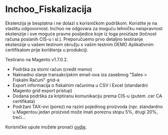 Inchoo_Fiskalizacija
====================

Ekstenzija je besplatna i ne dolazi s korisničkom podrškom. Koristite je na vlastitu odgovornost. Inchoo ne odgovara za moguću tehničku neispravnost ekstenzije i sve moguće pravne posljedice koje iz toga proizlaze (točnost računa poslanih CIS-u i sl.). Preporučuemo prvo detaljno testiranje ekstenzije u vašem testnom okružju s vašim testnim DEMO Aplikativnim certifikatom prije korištenja u produkciji.

Testirano na Magento v1.7.0.2.

- Podrška za storni račun (credit memo) 
- Naknadno slanje transakcijskim email-ova iza zasebnog "Sales > Fiskalni Računi" grid-a 
- Export informacija o fiskalnim računima u CSV i Excel (standardni Magento grid export pristup) 
- Dodana podrška za kriptiranu komunikaciju prema CIS-u (putem .cer CA certifikata) 
- Podržani TAX-ovi (porez) na razini pojedinog proizvoda (npr. standardno u Magentou jedan proizvod može imati poreznu stopu 5%, drugi 20%, treći...

Korisničke upute možete pronaći [ovdje](https://docs.google.com/document/d/1TUIBEbz_hAH9iGFZYfPzZ9yYFvTGw2BA4s1uAdBkNjs).
